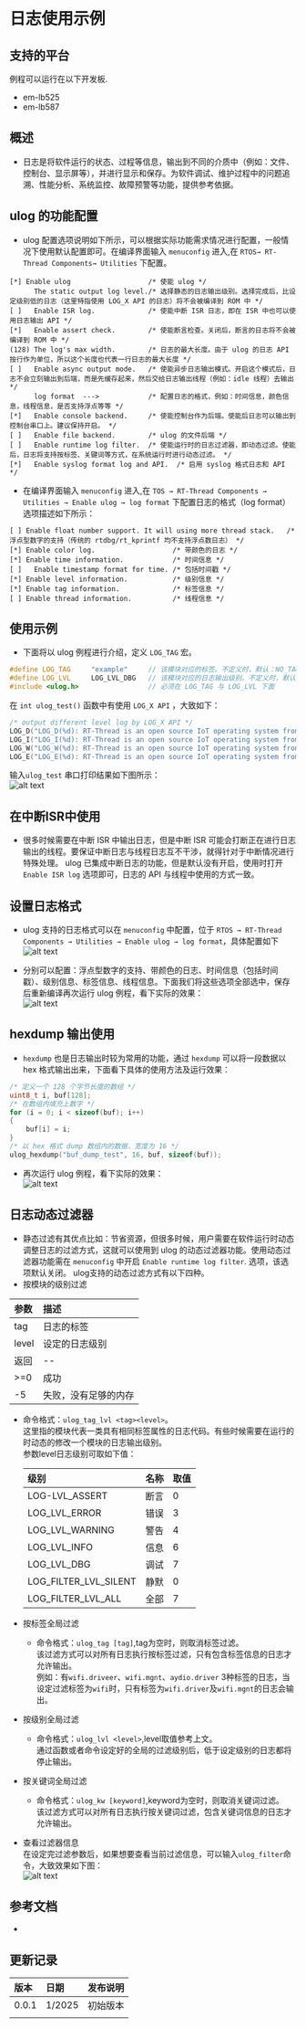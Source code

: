 # 日志使用示例

## 支持的平台
例程可以运行在以下开发板.
- em-lb525
- em-lb587

## 概述
- 日志是将软件运行的状态、过程等信息，输出到不同的介质中（例如：文件、控制台、显示屏等），并进行显示和保存。为软件调试、维护过程中的问题追溯、性能分析、系统监控、故障预警等功能，提供参考依据。

## ulog 的功能配置
- ulog 配置选项说明如下所示，可以根据实际功能需求情况进行配置，一般情况下使用默认配置即可。在编译界面输入 `menuconfig` 进入,在 `RTOS→ RT-Thread Components→ Utilities` 下配置。
```
[*] Enable ulog                   /* 使能 ulog */
      The static output log level./* 选择静态的日志输出级别。选择完成后，比设定级别低的日志（这里特指使用 LOG_X API 的日志）将不会被编译到 ROM 中 */
[ ]   Enable ISR log.             /* 使能中断 ISR 日志，即在 ISR 中也可以使用日志输出 API */
[*]   Enable assert check.        /* 使能断言检查。关闭后，断言的日志将不会被编译到 ROM 中 */
(128) The log's max width.        /* 日志的最大长度。由于 ulog 的日志 API 按行作为单位，所以这个长度也代表一行日志的最大长度 */
[ ]   Enable async output mode.   /* 使能异步日志输出模式。开启这个模式后，日志不会立刻输出到后端，而是先缓存起来，然后交给日志输出线程（例如：idle 线程）去输出 */
      log format  --->            /* 配置日志的格式，例如：时间信息，颜色信息，线程信息，是否支持浮点等等 */
[*]   Enable console backend.     /* 使能控制台作为后端。使能后日志可以输出到控制台串口上。建议保持开启。 */
[ ]   Enable file backend.        /* ulog 的文件后端 */
[ ]   Enable runtime log filter.  /* 使能运行时的日志过滤器，即动态过滤。使能后，日志将支持按标签、关键词等方式，在系统运行时进行动态过滤。 */
[*]   Enable syslog format log and API.  /* 启用 syslog 格式日志和 API */
```
* 在编译界面输入 `menuconfig` 进入,在 `TOS → RT-Thread Components → Utilities → Enable ulog → log format` 下配置日志的格式（log format）选项描述如下所示：
```
[ ] Enable float number support. It will using more thread stack.   /* 浮点型数字的支持（传统的 rtdbg/rt_kprintf 均不支持浮点数日志） */
[*] Enable color log.                   /* 带颜色的日志 */
[*] Enable time information.            /* 时间信息 */
[ ]   Enable timestamp format for time. /* 包括时间戳 */
[*] Enable level information.           /* 级别信息 */
[*] Enable tag information.             /* 标签信息 */
[ ] Enable thread information.          /* 线程信息 */

```


## 使用示例
- 下面将以 ulog 例程进行介绍，定义 `LOG_TAG` 宏。
```c
#define LOG_TAG     "example"     // 该模块对应的标签。不定义时，默认：NO_TAG
#define LOG_LVL     LOG_LVL_DBG   // 该模块对应的日志输出级别。不定义时，默认：调试级别
#include <ulog.h>                 // 必须在 LOG_TAG 与 LOG_LVL 下面
```
在 `int ulog_test()` 函数中有使用 `LOG_X API` ，大致如下：
```c
/* output different level log by LOG_X API */
LOG_D("LOG_D(%d): RT-Thread is an open source IoT operating system from China.", count);
LOG_I("LOG_I(%d): RT-Thread is an open source IoT operating system from China.", count);
LOG_W("LOG_W(%d): RT-Thread is an open source IoT operating system from China.", count);
LOG_E("LOG_E(%d): RT-Thread is an open source IoT operating system from China.", count);
```
输入`ulog_test` 串口打印结果如下图所示：  
![alt text](assets/ulog1.png)       

## 在中断ISR中使用
- 很多时候需要在中断 ISR 中输出日志，但是中断 ISR 可能会打断正在进行日志输出的线程。要保证中断日志与线程日志互不干涉，就得针对于中断情况进行特殊处理。
ulog 已集成中断日志的功能，但是默认没有开启，使用时打开 `Enable ISR log` 选项即可，日志的 API 与线程中使用的方式一致。

## 设置日志格式
- ulog 支持的日志格式可以在 `menuconfig` 中配置，位于  `RTOS → RT-Thread Components → Utilities → Enable ulog → log format`，具体配置如下 
![alt text](assets/menuconfig.png)        

- 分别可以配置：浮点型数字的支持、带颜色的日志、时间信息（包括时间戳）、级别信息、标签信息、线程信息。下面我们将这些选项全部选中，保存后重新编译再次运行 ulog 例程，看下实际的效果：  
![alt text](assets/ulog2.png)       

## hexdump 输出使用
- `hexdump` 也是日志输出时较为常用的功能，通过 `hexdump` 可以将一段数据以 hex 格式输出出来，下面看下具体的使用方法及运行效果：
```c
/* 定义一个 128 个字节长度的数组 */
uint8_t i, buf[128];
/* 在数组内填充上数字 */
for (i = 0; i < sizeof(buf); i++)
{
    buf[i] = i;
}
/* 以 hex 格式 dump 数组内的数据，宽度为 16 */
ulog_hexdump("buf_dump_test", 16, buf, sizeof(buf));
```
- 再次运行 ulog 例程，看下实际的效果：    
![alt text](assets/ulog3.png)       

## 日志动态过滤器
- 静态过滤有其优点比如：节省资源，但很多时候，用户需要在软件运行时动态调整日志的过滤方式，这就可以使用到 ulog 的动态过滤器功能。使用动态过滤器功能需在 `menuconfig` 中开启 `Enable runtime log filter`. 选项，该选项默认关闭。
ulog支持的动态过滤方式有以下四种。
- 按模块的级别过滤  

|参数 |描述    |   
|:---|:---| 
|tag |日志的标签  |   
| level|设定的日志级别  |  
|返回 |--   |   
|>=0| 成功 |    
|-5  |失败，没有足够的内存 |    
  -  命令格式：`ulog_tag_lvl <tag><level>`。     
这里指的模块代表一类具有相同标签属性的日志代码。有些时候需要在运行的时动态的修改一个模块的日志输出级别。    
参数level日志级别可取如下值： 

      |级别 |名称 |取值 |
      |:---|:---|:---|
      |LOG-LVL_ASSERT |断言 |0 |
      |LOG_LVL_ERROR |错误 |3 |
      |LOG_LVL_WARNING |警告   |4 |
      |LOG_LVL_INFO|信息|6|
      |LOG_LVL_DBG |调试 |7|
      |LOG_FILTER_LVL_SILENT |静默 |0|
      |LOG_FILTER_LVL_ALL |全部 | 7|

- 按标签全局过滤  
  - 命令格式：`ulog_tag [tag]`,tag为空时，则取消标签过滤。      
该过滤方式可以对所有日志执行按标签过滤，只有包含标签信息的日志才允许输出。    
例如：有`wifi.driveer`、`wifi.mgnt`、`aydio.driver` 3种标签的日志，当设定过滤标签为`wifi`时，只有标签为`wifi.driver`及`wifi.mgnt`的日志会输出。
- 按级别全局过滤  
  - 命令格式：`ulog_lvl <level>`,level取值参考上文。      
通过函数或者命令设定好的全局的过滤级别后，低于设定级别的日志都将停止输出。
- 按关键词全局过滤
  - 命令格式：`ulog_kw [keyword]`,keyword为空时，则取消关键词过滤。   
该过滤方式可以对所有日志执行按关键词过滤，包含关键词信息的日志才允许输出。    
- 查看过滤器信息  
在设定完过滤参数后，如果想要查看当前过滤信息，可以输入`ulog_filter`命令，大致效果如下图：   
![alt text](assets/ulog_filter.png)    



## 参考文档
* 
## 更新记录
|版本 |日期   |发布说明 |
|:---|:---|:---|
|0.0.1 |1/2025 |初始版本 |
| | | |

